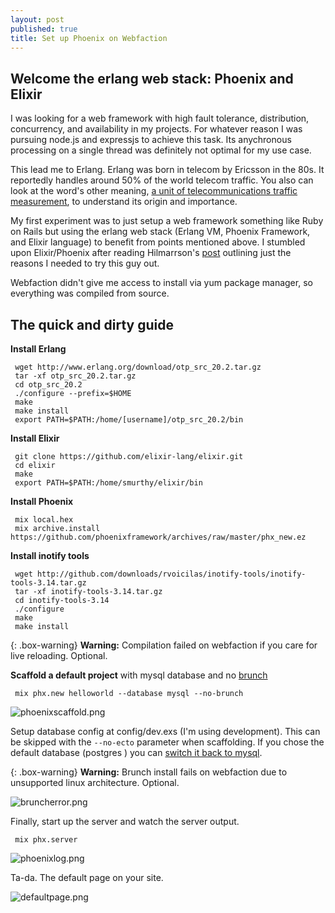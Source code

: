 ```yaml
---
layout: post
published: true
title: Set up Phoenix on Webfaction
---
```

## Welcome the erlang web stack: Phoenix and Elixir

I was looking for a web framework with high fault tolerance, distribution, concurrency, and availability in my projects. For whatever reason I was pursuing node.js and expressjs to achieve this task. Its anychronous processing on a single thread was definitely not optimal for my use case. 

This lead me to Erlang. Erlang was born in telecom by Ericsson in the 80s. It reportedly handles around 50% of the world telecom traffic. You also can look at the word's other meaning, [a unit of telecommunications traffic measurement](http://www.erlang.com/whatis.html#erlang), to understand its origin and importance.

My first experiment was to just setup a web framework something like Ruby on Rails but using the erlang web stack (Erlang VM, Phoenix Framework, and Elixir language) to benefit from points mentioned above. I stumbled upon Elixir/Phoenix after reading Hilmarrson's [post](https://14islands.com/blog/2016/08/16/phoenix-framework/) outlining just the reasons I needed to try this guy out.

Webfaction didn't give me access to install via yum package manager, so everything was compiled from source. 

## The quick and dirty guide

**Install Erlang**
```
 wget http://www.erlang.org/download/otp_src_20.2.tar.gz
 tar -xf otp_src_20.2.tar.gz
 cd otp_src_20.2
 ./configure --prefix=$HOME
 make
 make install
 export PATH=$PATH:/home/[username]/otp_src_20.2/bin
```
**Install Elixir**
```
 git clone https://github.com/elixir-lang/elixir.git
 cd elixir
 make 
 export PATH=$PATH:/home/smurthy/elixir/bin
```
**Install Phoenix**
```
 mix local.hex
 mix archive.install https://github.com/phoenixframework/archives/raw/master/phx_new.ez
```

**Install inotify tools** 
```
 wget http://github.com/downloads/rvoicilas/inotify-tools/inotify-tools-3.14.tar.gz
 tar -xf inotify-tools-3.14.tar.gz
 cd inotify-tools-3.14
 ./configure 
 make 
 make install
```

{: .box-warning}
**Warning:** Compilation failed on webfaction if you care for live reloading. Optional.

**Scaffold a default project** with mysql database and no [brunch](http://brunch.io/)

```
 mix phx.new helloworld --database mysql --no-brunch 
```
![phoenixscaffold.png]({{site.baseurl}}/img/phoenixscaffold.png)

Setup database config at config/dev.exs (I'm using development). This can be skipped with the `--no-ecto` parameter when scaffolding. If you chose the default database (postgres ) you can [switch it back to mysql](https://phoenixframework.readme.io/docs/using-mysql).

{: .box-warning}
**Warning:** Brunch install fails on webfaction due to unsupported linux architecture. Optional.

![bruncherror.png]({{site.baseurl}}/img/bruncherror.png)

Finally, start up the server and watch the server output.
```
 mix phx.server
```
![phoenixlog.png]({{site.baseurl}}/img/phoenixlog.png)


Ta-da. The default page on your site.

![defaultpage.png]({{site.baseurl}}/img/defaultpage.png)
